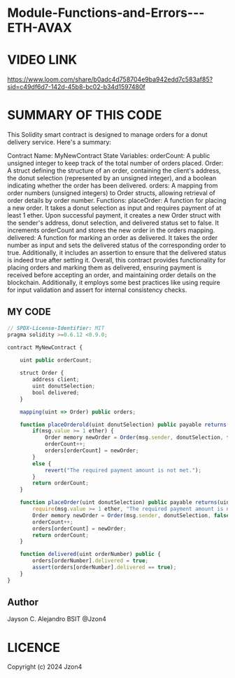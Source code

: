 # Module-Functions-and-Errors---ETH-AVAX

# VIDEO LINK

https://www.loom.com/share/b0adc4d758704e9ba942edd7c583af85?sid=c49df6d7-142d-45b8-bc02-b34d1597480f


# SUMMARY OF THIS CODE 
This Solidity smart contract is designed to manage orders for a donut delivery service. Here's a summary:

Contract Name: MyNewContract
State Variables:
orderCount: A public unsigned integer to keep track of the total number of orders placed.
Order: A struct defining the structure of an order, containing the client's address, the donut selection (represented by an unsigned integer), and a boolean indicating whether the order has been delivered.
orders: A mapping from order numbers (unsigned integers) to Order structs, allowing retrieval of order details by order number.
Functions:
placeOrder: A function for placing a new order. It takes a donut selection as input and requires payment of at least 1 ether. Upon successful payment, it creates a new Order struct with the sender's address, donut selection, and delivered status set to false. It increments orderCount and stores the new order in the orders mapping.
delivered: A function for marking an order as delivered. It takes the order number as input and sets the delivered status of the corresponding order to true. Additionally, it includes an assertion to ensure that the delivered status is indeed true after setting it.
Overall, this contract provides functionality for placing orders and marking them as delivered, ensuring payment is received before accepting an order, and maintaining order details on the blockchain. Additionally, it employs some best practices like using require for input validation and assert for internal consistency checks.

## MY CODE 

````javascript
// SPDX-License-Identifier: MIT
pragma solidity >=0.6.12 <0.9.0;

contract MyNewContract {
    
    uint public orderCount;

    struct Order {
        address client;
        uint donutSelection;
        bool delivered;
    }

    mapping(uint => Order) public orders;

    function placeOrderold(uint donutSelection) public payable returns(uint){
        if(msg.value >= 1 ether) {
            Order memory newOrder = Order(msg.sender, donutSelection, false);
            orderCount++;
            orders[orderCount] = newOrder;
        }
        else {
            revert("The required payment amount is not met.");
        }
        return orderCount;
    }

    function placeOrder(uint donutSelection) public payable returns(uint){
        require(msg.value >= 1 ether, "The required payment amount is not met.");
        Order memory newOrder = Order(msg.sender, donutSelection, false);
        orderCount++;
        orders[orderCount] = newOrder;
        return orderCount;
    }

    function delivered(uint orderNumber) public {
        orders[orderNumber].delivered = true;
        assert(orders[orderNumber].delivered == true);
    } 
}
````

## Author

Jayson C. Alejandro BSIT
@Jzon4

# LICENCE
Copyright (c) 2024 Jzon4
